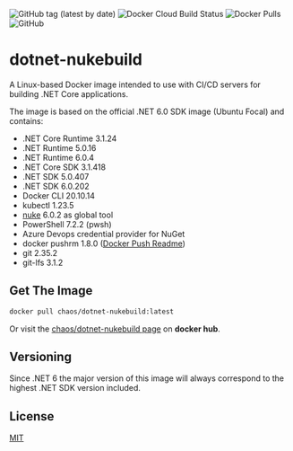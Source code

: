 ![GitHub tag (latest by date)](https://img.shields.io/github/v/tag/chA0s-Chris/dotnet-nukebuild?label=version&style=plastic)
![Docker Cloud Build Status](https://img.shields.io/docker/cloud/build/chaos/dotnet-nukebuild?style=plastic)
![Docker Pulls](https://img.shields.io/docker/pulls/chaos/dotnet-nukebuild?style=plastic)
![GitHub](https://img.shields.io/github/license/chA0s-Chris/dotnet-nukebuild?style=plastic)


# dotnet-nukebuild

A Linux-based Docker image intended to use with CI/CD servers for building .NET Core applications.

The image is based on the official .NET 6.0 SDK image (Ubuntu Focal) and contains:

* .NET Core Runtime 3.1.24
* .NET Runtime 5.0.16
* .NET Runtime 6.0.4
* .NET Core SDK 3.1.418
* .NET SDK 5.0.407
* .NET SDK 6.0.202
* Docker CLI 20.10.14
* kubectl 1.23.5
* [nuke](https://nuke.build) 6.0.2  as global tool 
* PowerShell 7.2.2 (pwsh)
* Azure Devops credential provider for NuGet
* docker pushrm 1.8.0 ([Docker Push Readme](https://github.com/christian-korneck/docker-pushrm))
* git 2.35.2
* git-lfs 3.1.2

## Get The Image

```bash
docker pull chaos/dotnet-nukebuild:latest
```

Or visit the [chaos/dotnet-nukebuild page](https://hub.docker.com/repository/docker/chaos/dotnet-nukebuild) on **docker hub**.

## Versioning

Since .NET 6 the major version of this image will always correspond to the highest .NET SDK version included.

## License

[MIT](https://github.com/chA0s-Chris/dotnet-cakebuild/blob/master/LICENSE)